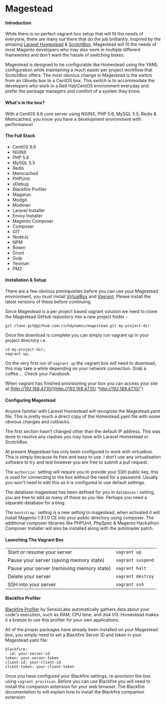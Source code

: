 # Magestead

#### Introduction
While there is no perfect vagrant box setup that will fit the needs of everyone, there are many out there that do the job brilliantly. Inspired by the amazing [Laravel Homestead](http://laravel.com/docs/5.1/homestead "Laravel Homestead") & [ScotchBox](https://box.scotch.io/ "ScotchBox"), Magestead will fit the needs of most Magento developers who may also work in multiple different frameworks and don’t want the hassle of switching boxes.

Magestead is designed to be configurable like Homestead using the YAML configuration while maintaining a much easier per project workflow that ScotchBox offers. The most obvious change in Magestead is the switch from an Ubuntu box to a CentOS box. This switch is to accommodate the developers who work in a Red Hat/CentOS environment everyday and prefer the package managers and comfort of a system they know.

#### What's in the box?
With a CentOS 6.6 core server using NGINX, PHP 5.6, MySQL 5.5, Redis & Memcached, you know you have a development environment with performance!

#### The Full Stack
- CentOS 6.6
- NGINX
- PHP 5.6
- MySQL 5.5
- Redis
- Memcached
- PHPUnit
- xDebug
- Blackfire Profiler
- Magerun
- Modgit
- Modman
- Laravel Installer
- Envoy Installer
- Magento Composer
- Composer
- GIT
- NodeJs
- NPM
- Bower
- Grunt
- Gulp
- Yeoman
- PM2

#### Installation & Setup
There are a few obvious prerequisites before you can use your Magestead environment, you must install [VirtualBox](https://www.virtualbox.org/wiki/Downloads "VirtualBox") and [Vagrant](http://www.vagrantup.com/downloads.html "Vagrant"). Please install the latest versions of these before continuing.

Since Magestead is a per project based vagrant solution we need to clone the Magestead GitHub repository into a new project folder -

`git clone git@github.com:richdynamix/magestead.git my-project-dir `

Once the download is complete you can simply run vagrant up in your project directory i.e.

```
cd my-project-dir; 
vagrant up; 
```

On the very first run of `vagrant up` the vagrant box will need to download, this may take a while depending on your network connection. Grab a coffee…. Check your Facebook.

When vagrant has finished provisioning your box you can access your site at [http://192.168.47.10/](http://192.168.47.10/ "http://192.168.47.10/")

#### Configuring Magestead
Anyone familiar with Laravel Homestead will recognise the Magestead.yaml file. This is pretty much a direct copy of the Homestead.yaml file with some obvious changes and cutbacks.

The first section hasn’t changed other than the default IP address. This was done to resolve any clashes you may have with Laravel Homestead or ScotchBox.

At present Magestead has only been configured to work with virtualbox. This is simply because its free and easy to use. I don’t use any virtualisation software to try and test however you are free to submit a pull request.

The `authorize:` setting will require you to provide your SSH public key, this is used for connecting to the box without the need for a password. Usually you won’t need to edit this as it is configured to use default settings.

The database magestead has been defined for you in `databases:` setting, you are free to add as many of these as you like. Perhaps you need a separate database for a blog.

The `bootstrap:` setting is a new setting to magestead, when activated it will install Magento 1.9.1.0 CE into your public directory using composer. The additional composer libraries like PHPUnit, PhpSpec & Magento Hackathon Composer Installer will also be installed along with the autoloader patch.

#### Launching The Vagrant Box

|                             	|                   	|
|-------------------------------------------	|-------------------	|
| Start or resume your server               	| `vagrant up`      	|
| Pause your server (saving memory state)   	| `vagrant suspend` 	|
| Pause your server (removing memory state) 	| `vagrant halt`    	|
| Delete your server                        	| `vagrant destroy` 	|
| SSH into your server                      	| `vagrant ssh`     	|

#### Blackfire Profiler
[Blackfire Profiler](https://blackfire.io/ "Blackfire Profiler") by SensioLabs automatically gathers data about your code's execution, such as RAM, CPU time, and disk I/O. Homestead makes it a breeze to use this profiler for your own applications.

All of the proper packages have already been installed on your Magestead box, you simply need to set a Blackfire Server ID and token in your Magestead.yaml file:

```
blackfire:
- id: your-server-id
token: your-server-token
client-id: your-client-id
client-token: your-client-token
```

Once you have configured your Blackfire settings, re-provision the box using `vagrant provision`. Before you can use Blackfire you will need to install the companion extension for your web browser. The Blackfire documentation to will explain how to install the Blackfire companion extension
